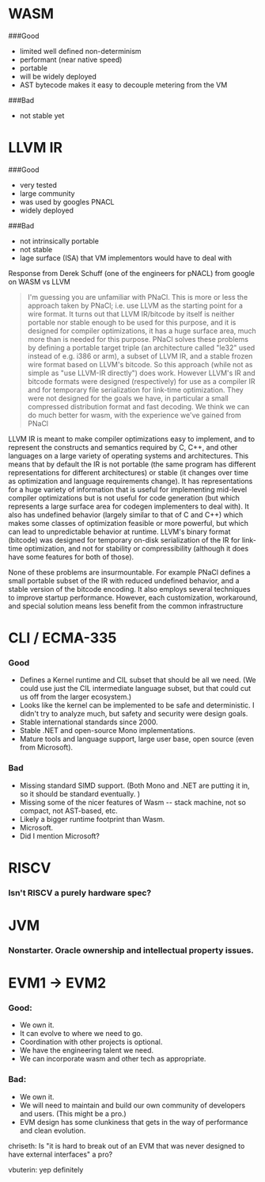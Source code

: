 # WASM
###Good
* limited well defined non-determinism
* performant (near native speed)
* portable
* will be widely deployed
* AST bytecode makes it easy to decouple metering from the VM

###Bad
* not stable yet

# LLVM IR
###Good
* very tested
* large community
* was used by googles PNACL
* widely deployed

###Bad
* not intrinsically portable
* not stable
* lage surface (ISA) that VM implementors would have to deal with

Response from Derek Schuff (one of the engineers for pNACL) from google on WASM vs LLVM

>I'm guessing you are unfamiliar with PNaCl. This is more or less the approach taken by PNaCl; i.e. use LLVM as the starting point for a wire format. It turns out that LLVM IR/bitcode by itself is neither portable nor stable enough to be used for this purpose, and it is designed for compiler optimizations, it has a huge surface area, much more than is needed for this purpose. PNaCl solves these problems by defining a portable target triple (an architecture called "le32" used instead of e.g. i386 or arm), a subset of LLVM IR, and a stable frozen wire format based on LLVM's bitcode. So this approach (while not as simple as "use LLVM-IR directly") does work. However LLVM's IR and bitcode formats were designed (respectively) for use as a compiler IR and for temporary file serialization for link-time optimization. They were not designed for the goals we have, in particular a small compressed distribution format and fast decoding. We think we can do much better for wasm, with the experience we've gained from PNaCl

LLVM IR is meant to make compiler optimizations easy to implement, and to represent the constructs and semantics required by C, C++, and other languages on a large variety of operating systems and architectures. This means that by default the IR is not portable (the same program has different representations for different architectures) or stable (it changes over time as optimization and language requirements change). It has representations for a huge variety of information that is useful for implementing mid-level compiler optimizations but is not useful for code generation (but which represents a large surface area for codegen implementers to deal with). It also has undefined behavior (largely similar to that of C and C++) which makes some classes of optimization feasible or more powerful, but which can lead to unpredictable behavior at runtime. LLVM's binary format (bitcode) was designed for temporary on-disk serialization of the IR for link-time optimization, and not for stability or compressibility (although it does have some features for both of those).

None of these problems are insurmountable. For example PNaCl defines a small portable subset of the IR with reduced undefined behavior, and a stable version of the bitcode encoding. It also employs several techniques to improve startup performance. However, each customization, workaround, and special solution means less benefit from the common infrastructure



# CLI / ECMA-335 
### Good
* Defines a Kernel runtime and CIL subset that should be all we need. (We could use just the CIL intermediate language subset, but that could cut us off from the larger ecosystem.)
* Looks like the kernel can be implemented to be safe and deterministic. I didn't try to analyze much, but safety and security were design goals.
* Stable international standards since 2000.
* Stable .NET and open-source Mono implementations.
* Mature tools and language support, large user base, open source (even from Microsoft).   

### Bad   
* Missing standard SIMD support. (Both Mono and .NET are putting it in, so it should be standard eventually. )
* Missing some of the nicer features of Wasm -- stack machine, not so compact, not AST-based, etc.
* Likely a bigger runtime footprint than Wasm.
* Microsoft.
* Did I mention Microsoft?

# RISCV
### Isn't RISCV a purely hardware spec?

# JVM
### Nonstarter.  Oracle ownership and intellectual property issues.

# EVM1 -> EVM2
### Good:
* We own it.
* It can evolve to where we need to go.
* Coordination with other projects is optional.
* We have the engineering talent we need.
* We can incorporate wasm and other tech as appropriate.

### Bad:
* We own it.
* We will need to maintain and build our own community of developers and users. (This might be a pro.)
* EVM design has some clunkiness that gets in the way of performance and clean evolution.

chriseth: Is "it is hard to break out of an EVM that was never designed to have external interfaces" a pro?

vbuterin: yep definitely

